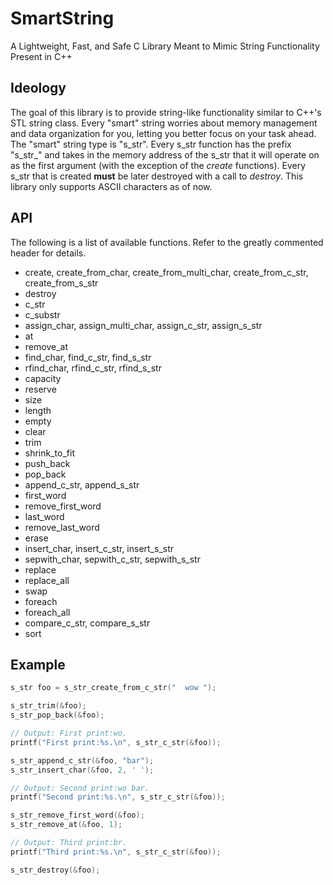 # SmartString
A Lightweight, Fast, and Safe C Library Meant to Mimic String Functionality Present in C++ 


## Ideology
The goal of this library is to provide string-like functionality similar to C++'s STL string class.  Every "smart" string worries about memory management and data organization for you, letting you better focus on your task ahead.  The "smart" string type is "s_str".  Every s_str function has the prefix "s_str\_" and takes in the memory address of the s_str that it will operate on as the first argument (with the exception of the *create* functions).  Every s_str that is created **must** be later destroyed with a call to *destroy*.  This library only supports ASCII characters as of now.


## API
The following is a list of available functions. Refer to the greatly commented header for details.
- create, create_from_char, create_from_multi_char, create_from_c_str, create_from_s_str
- destroy
- c_str
- c_substr
- assign_char, assign_multi_char, assign_c_str, assign_s_str
- at
- remove_at
- find_char, find_c_str, find_s_str
- rfind_char, rfind_c_str, rfind_s_str
- capacity
- reserve
- size
- length
- empty
- clear
- trim
- shrink_to_fit
- push_back
- pop_back
- append_c_str, append_s_str
- first_word
- remove_first_word
- last_word
- remove_last_word
- erase
- insert_char, insert_c_str, insert_s_str
- sepwith_char, sepwith_c_str, sepwith_s_str
- replace
- replace_all
- swap
- foreach
- foreach_all
- compare_c_str, compare_s_str
- sort


## Example
```C
s_str foo = s_str_create_from_c_str("  wow ");

s_str_trim(&foo);
s_str_pop_back(&foo);

// Output: First print:wo.
printf("First print:%s.\n", s_str_c_str(&foo));

s_str_append_c_str(&foo, "bar");
s_str_insert_char(&foo, 2, ' ');

// Output: Second print:wo bar.
printf("Second print:%s.\n", s_str_c_str(&foo));

s_str_remove_first_word(&foo);
s_str_remove_at(&foo, 1); 

// Output: Third print:br.
printf("Third print:%s.\n", s_str_c_str(&foo));

s_str_destroy(&foo);

```
